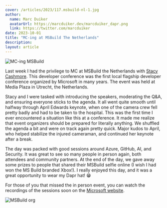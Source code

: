```yaml
---
cover: /articles/2023/117.msbuild-nl-1.jpg
author:
  name: Marc Duiker
  avatarUrl: https://marcduiker.dev/marcduiker_dapr.png
  link: https://twitter.com/marcduiker
date: 2023-10-01
title: "MC-ing at MSBuild The Netherlands"
description:
layout: article
---
```


![MC-ing MSBuild](/articles/2023/117.msbuild-nl-1.jpg)

Last week I had the privilege to MC at MSBuild the Netherlands with [Stacy Cashmore](https://www.linkedin.com/in/stacycash/). This developer conference was the first local flagship developer conference organized by Microsoft in many years. The event was held at Media Plaza in Utrecht, the Netherlands.

Stacy and I were tasked with introducing the speakers, moderating the Q&A, and ensuring everyone sticks to the agenda. It all went quite smooth until halfway through April Edwards keynote, when one of the camera crew fell pretty badly and had to be taken to the hospital. This was the first time I ever encountered a situation like this at a conference. It made me realize that event organizers should be prepared for literally anything. We shuffled the agenda a bit and were on track again pretty quick. Major kudos to April, who helped stabilize the injured cameraman, and continued her keynote after a break.

The day was packed with good sessions around Azure, GitHub, AI, and Security. It was great to see so many people in person again, both attendees and community partners. At the end of the day, we gave away some prizes to people that shared their MSBuild selfie online (I wish I had won the MS Build branded Xbox!). I really enjoyed this day, and it was a great opportunity to wear my Dapr hat! 😁

For those of you that missed the in person event, you can watch the recordings of the sessions soon on the [Microsoft website](https://pulse.microsoft.com/nl-nl/microsoft-build-nl/).

![MSBuild org](/articles/2023/117.msbuild-nl-2.jpg)
